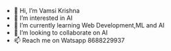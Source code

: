 - 👋 Hi, I’m Vamsi Krishna
- 👀 I’m interested in AI
- 🌱 I’m currently learning Web Development,ML and AI
- 💞️ I’m looking to collaborate on AI 
- 📫 Reach me on Watsapp 8688229937

